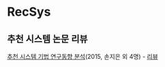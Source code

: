# RecSys

## 추천 시스템 논문 리뷰

[추천 시스템 기법 연구동향 분석](https://www.ndsl.kr/ndsl/commons/util/ndslOriginalView.do?dbt=JAKO&cn=JAKO201512053817215&oCn=JAKO201512053817215&pageCode=PG04&journal=NJOU00290657)(2015, 손지은 외 4명) - [리뷰](https://velog.io/@jinseock95/논문추천-시스템-기법-연구동향-분석2015-손지은-외-4명)
